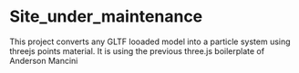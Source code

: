# Site_under_maintenance
This project converts any GLTF looaded model into a particle system using threejs points material. It is using the previous three.js boilerplate of Anderson Mancini
